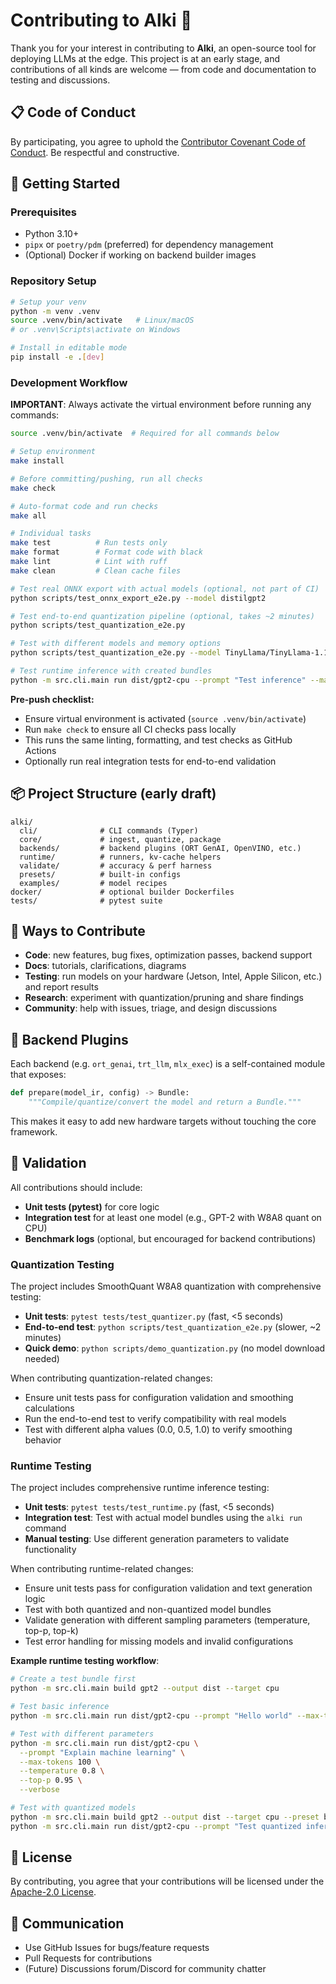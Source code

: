 # Contributing to Alki 🌊

Thank you for your interest in contributing to **Alki**, an open-source tool for deploying LLMs at the edge. This project is at an early stage, and contributions of all kinds are welcome — from code and documentation to testing and discussions.

## 📋 Code of Conduct

By participating, you agree to uphold the [Contributor Covenant Code of Conduct](https://www.contributor-covenant.org/version/2/1/code_of_conduct/). Be respectful and constructive.

## 🏁 Getting Started

### Prerequisites

* Python 3.10+
* `pipx` or `poetry/pdm` (preferred) for dependency management
* (Optional) Docker if working on backend builder images

### Repository Setup

```bash
# Setup your venv
python -m venv .venv
source .venv/bin/activate   # Linux/macOS
# or .venv\Scripts\activate on Windows

# Install in editable mode
pip install -e .[dev]
```

### Development Workflow

**IMPORTANT**: Always activate the virtual environment before running any commands:
```bash
source .venv/bin/activate  # Required for all commands below
```

```bash
# Setup environment
make install

# Before committing/pushing, run all checks
make check

# Auto-format code and run checks
make all

# Individual tasks
make test          # Run tests only
make format        # Format code with black
make lint          # Lint with ruff
make clean         # Clean cache files

# Test real ONNX export with actual models (optional, not part of CI)
python scripts/test_onnx_export_e2e.py --model distilgpt2

# Test end-to-end quantization pipeline (optional, takes ~2 minutes)
python scripts/test_quantization_e2e.py

# Test with different models and memory options
python scripts/test_quantization_e2e.py --model TinyLlama/TinyLlama-1.1B-Chat-v1.0 --low-memory --calibration-samples 8

# Test runtime inference with created bundles
python -m src.cli.main run dist/gpt2-cpu --prompt "Test inference" --max-tokens 50 --verbose
```

**Pre-push checklist:**
- Ensure virtual environment is activated (`source .venv/bin/activate`)
- Run `make check` to ensure all CI checks pass locally
- This runs the same linting, formatting, and test checks as GitHub Actions
- Optionally run real integration tests for end-to-end validation

## 📦 Project Structure (early draft)

```
alki/
  cli/              # CLI commands (Typer)
  core/             # ingest, quantize, package
  backends/         # backend plugins (ORT GenAI, OpenVINO, etc.)
  runtime/          # runners, kv-cache helpers
  validate/         # accuracy & perf harness
  presets/          # built-in configs
  examples/         # model recipes
docker/             # optional builder Dockerfiles
tests/              # pytest suite
```

## 🚀 Ways to Contribute

* **Code**: new features, bug fixes, optimization passes, backend support
* **Docs**: tutorials, clarifications, diagrams
* **Testing**: run models on your hardware (Jetson, Intel, Apple Silicon, etc.) and report results
* **Research**: experiment with quantization/pruning and share findings
* **Community**: help with issues, triage, and design discussions

## 🔌 Backend Plugins

Each backend (e.g. `ort_genai`, `trt_llm`, `mlx_exec`) is a self-contained module that exposes:

```python
def prepare(model_ir, config) -> Bundle:
    """Compile/quantize/convert the model and return a Bundle."""
```

This makes it easy to add new hardware targets without touching the core framework.

## 🧪 Validation

All contributions should include:

* **Unit tests (pytest)** for core logic
* **Integration test** for at least one model (e.g., GPT-2 with W8A8 quant on CPU)
* **Benchmark logs** (optional, but encouraged for backend contributions)

### Quantization Testing

The project includes SmoothQuant W8A8 quantization with comprehensive testing:

* **Unit tests**: `pytest tests/test_quantizer.py` (fast, <5 seconds)
* **End-to-end test**: `python scripts/test_quantization_e2e.py` (slower, ~2 minutes)
* **Quick demo**: `python scripts/demo_quantization.py` (no model download needed)

When contributing quantization-related changes:
- Ensure unit tests pass for configuration validation and smoothing calculations
- Run the end-to-end test to verify compatibility with real models
- Test with different alpha values (0.0, 0.5, 1.0) to verify smoothing behavior

### Runtime Testing

The project includes comprehensive runtime inference testing:

* **Unit tests**: `pytest tests/test_runtime.py` (fast, <5 seconds)
* **Integration test**: Test with actual model bundles using the `alki run` command
* **Manual testing**: Use different generation parameters to validate functionality

When contributing runtime-related changes:
- Ensure unit tests pass for configuration validation and text generation logic
- Test with both quantized and non-quantized model bundles
- Validate generation with different sampling parameters (temperature, top-p, top-k)
- Test error handling for missing models and invalid configurations

**Example runtime testing workflow**:
```bash
# Create a test bundle first
python -m src.cli.main build gpt2 --output dist --target cpu

# Test basic inference
python -m src.cli.main run dist/gpt2-cpu --prompt "Hello world" --max-tokens 20

# Test with different parameters
python -m src.cli.main run dist/gpt2-cpu \
  --prompt "Explain machine learning" \
  --max-tokens 100 \
  --temperature 0.8 \
  --top-p 0.95 \
  --verbose

# Test with quantized models
python -m src.cli.main build gpt2 --output dist --target cpu --preset balanced
python -m src.cli.main run dist/gpt2-cpu --prompt "Test quantized inference"
```

## 📜 License

By contributing, you agree that your contributions will be licensed under the [Apache-2.0 License](LICENSE).

## 💬 Communication

* Use GitHub Issues for bugs/feature requests
* Pull Requests for contributions
* (Future) Discussions forum/Discord for community chatter
